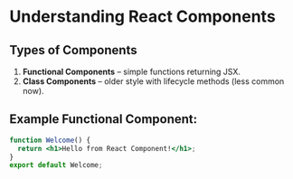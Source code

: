 # Understanding React Components

## Types of Components
1. **Functional Components** – simple functions returning JSX.
2. **Class Components** – older style with lifecycle methods (less common now).

## Example Functional Component:
```jsx
function Welcome() {
  return <h1>Hello from React Component!</h1>;
}
export default Welcome;
